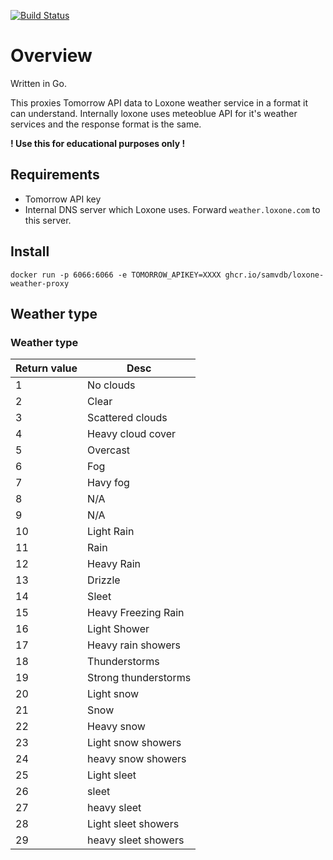 

[![Build Status](https://travis-ci.com/samvdb/loxone-weather-proxy.svg?branch=master)](https://travis-ci.com/samvdb/loxone-weather-proxy)

# Overview 

Written in Go.

This proxies Tomorrow API data to Loxone weather service in a format it can understand.
Internally loxone uses meteoblue API for it's weather services and the response format is the same.

**! Use this for educational purposes only !**

## Requirements

- Tomorrow API key
- Internal DNS server which Loxone uses. Forward `weather.loxone.com` to this server.

## Install

```.env
docker run -p 6066:6066 -e TOMORROW_APIKEY=XXXX ghcr.io/samvdb/loxone-weather-proxy
```

## Weather type

### Weather type ##

Return value  | Desc                 |
------------- | -------------------  |
1             | No clouds            |
2             | Clear                |
3             | Scattered clouds     |
4             | Heavy cloud cover    |
5             | Overcast             |
6             | Fog                  |
7             | Havy fog             |
8             | N/A                  |
9             | N/A                  |
10            | Light Rain           |
11            | Rain                 |
12            | Heavy Rain           |
13            | Drizzle              |
14            | Sleet                |
15            | Heavy Freezing Rain  |
16            | Light Shower         |
17            | Heavy rain showers   |
18            | Thunderstorms        |
19            | Strong thunderstorms |
20            | Light snow           |
21            | Snow                 |
22            | Heavy snow           |
23            | Light snow showers   |
24            | heavy snow showers   |
25            | Light sleet          |
26            | sleet                |
27            | heavy sleet          |
28            | Light sleet showers  |
29            | heavy sleet showers  |
